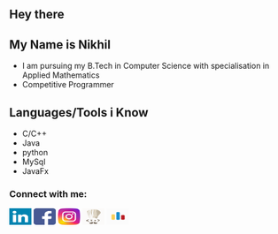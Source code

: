 ## Hey there

## My Name is Nikhil
  - I am pursuing my B.Tech in Computer Science with specialisation in Applied Mathematics
  - Competitive Programmer
  
## Languages/Tools i Know
  - C/C++
  - Java
  - python
  - MySql
  - JavaFx


<h3 align="left">Connect with me:</h3>
<p align="left">
<a href="https://linkedin.com/in/nikhil ." target="blank"><img align="center" src="logos/linkedin.svg" height="30" width="40" /></a>
<a href="https://www.facebook.com/profile.php?id=100004363995697" target="blank"><img align="center" src="logos/facebook.svg" height="30" width="40" /></a>
<a href="https://instagram.com/i_____nikhil" target="blank"><img align="center" src="logos/instagram.svg" height="30" width="40" /></a>
<a href="https://www.codechef.com/users/i_nikhil070" target="blank"><img align="center" src="logos/codechef.svg"  height="30" width="40" /></a>
<a href="https://codeforces.com/profile/nikhil19259" target="blank"><img align="center" src="logos/codeforces.svg" height="30" width="40" /></a>
</p>
<!--
**Nikhil-prog/Nikhil-prog** is a ✨ _special_ ✨ repository because its `README.md` (this file) appears on your GitHub profile.

Here are some ideas to get you started:

- 🔭 I’m currently working on ...
- 🌱 I’m currently learning ...
- 👯 I’m looking to collaborate on ...
- 🤔 I’m looking for help with ...
- 💬 Ask me about ...
- 📫 How to reach me: ...
- 😄 Pronouns: ...
- ⚡ Fun fact: ...
-->
